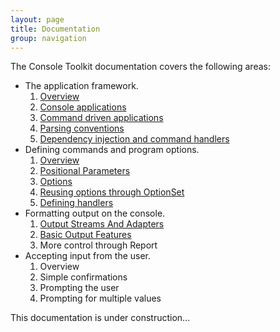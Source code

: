 ```yaml
---
layout: page
title: Documentation
group: navigation
---
```


The Console Toolkit documentation covers the following areas:


* The application framework.
	1. [Overview](frameworkoverview.html)
	2. [Console applications](consoleapps.html)
	2. [Command driven applications](commandapps.html)
	3. [Parsing conventions](parsingconventions.html)
	4. [Dependency injection and command handlers](DependencyInjection.html) 
* Defining commands and program options.
	1. [Overview](commandoverview.html)
	2. [Positional Parameters](positionalParameters.html)
	3. [Options](options.html)
	4. [Reusing options through OptionSet](optionsets.html)
	5. [Defining handlers](defininghandlers.html) 
* Formatting output on the console.
	1. [Output Streams And Adapters](outputstreams.html)
	1. [Basic Output Features](output.html)
	3. More control through Report<T>
* Accepting input from the user.
    1. Overview
	1. Simple confirmations
	2. Prompting the user
	3. Prompting for multiple values

This documentation is under construction...
